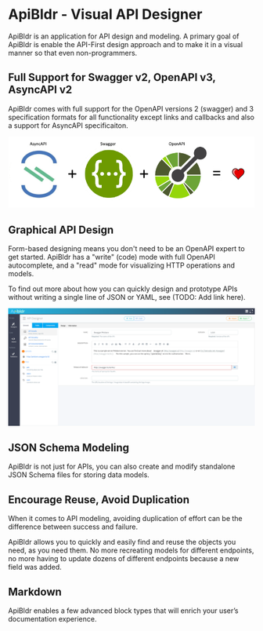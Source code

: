 # ApiBldr - Visual API Designer

ApiBldr is an application for API design and modeling. A primary goal of ApiBldr is enable the API-First design approach and to make it in a visual manner so that even non-programmers.

## Full Support for Swagger v2, OpenAPI v3, AsyncAPI v2

ApiBldr comes with full support for the OpenAPI versions 2 (swagger) and 3 specification formats for all functionality except links and callbacks and also a support for AsyncAPI specificaiton. 

![ApiBldr loves Swagger + OpenAPI + AsyncAPI](assets/images/asyncapi_openapi_swagger_equal_heart.png)

## Graphical API Design

Form-based designing means you don't need to be an OpenAPI expert to get started. ApiBldr has a "write" (code) mode with full OpenAPI autocomplete, and a "read" mode for visualizing HTTP operations and models.

To find out more about how you can quickly design and prototype APIs without writing a single line of JSON or YAML, see (TODO: Add link here).

![ApiBldr visual design](assets/images/apibldr_main_page.png)

## JSON Schema Modeling

ApiBldr is not just for APIs, you can also create and modify standalone JSON Schema files for storing data models.

## Encourage Reuse, Avoid Duplication

When it comes to API modeling, avoiding duplication of effort can be the difference between success and failure.

ApiBldr allows you to quickly and easily find and reuse the objects you need, as you need them. No more recreating models for different endpoints, no more having to update dozens of different endpoints because a new field was added.

## Markdown

ApiBldr enables a few advanced block types that will enrich your user’s documentation experience.




